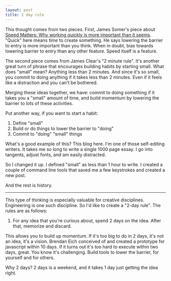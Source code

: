 ```yaml
---
layout: post
title: 2 day rule
---
```


This thought comes from two pieces. First, James Somer's piece about <a
href="https://jsomers.net/blog/speed-matters">Speed Matters: Why working
quickly is more important than it seems</a>. "Quick" here means time to
create something. He says lowering the barrier to entry is more important than
you think. When in doubt, bias towards lowering barrier to entry than any other
feature. Speed itself is a feature.

The second piece comes from James Clear's "2 minute rule". It's another great
turn of phrase that encourages building habits by starting small. What does
"small" mean? Anything less than 2 minutes. And since it's so small, you commit
to doing anything if it takes less than 2 minutes. Even if it feels like a
distraction and you can't be bothered.

Merging these ideas together, we have: commit to doing something if it takes
you a "small" amount of time, and build momentum by lowering the barrier to
lots of these activities.

Put another way, if you want to start a habit:
1. Define "small"
2. Build or do things to lower the barrier to "doing"
3. Commit to "doing" "small" things

What's a good example of this? This blog here. I'm one of those self-editing
writers. It takes me so long to write a single 1000 page essay. I go into
tangents, adjust fonts, and am easily distracted.

So I changed it up. I defined "small" as less than 1 hour to write. I created a
couple of command line tools that saved me a few keystrokes and created a new
post.

And the rest is history.

---

This type of thinking is especially valuable for creative disciplines. Engineering
is one such discipline. So I'd like to create a "2-day rule". The rules are as
follows:

1. For any idea that you're curious about, spend 2 days on the idea. After
   that, memorize and discard.

This allows you to build up momentum. If it's too big to do in 2 days, it's
not an idea, it's a vision. Brendan Eich conceived of and created a prototype
for javascript within 10 days. If it turns out it's too hard to execute within
two days, great. You know it's challenging. Build tools to lower the barrier,
for yourself and for others.

Why 2 days? 2 days is a weekend, and it takes 1 day just getting the idea
right.
